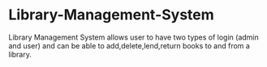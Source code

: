 # Library-Management-System
Library Management System allows user to have two types of login (admin and user) and can be able to add,delete,lend,return books to and from a library.
